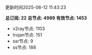 更新时间2025-06-12 11:43:23

**总订阅: 22**
**总节点: 4989**
**有效节点: 1453**
- v2ray节点: 1103
- trojan节点: 151
- ssr节点: 9
- ss节点: 188
